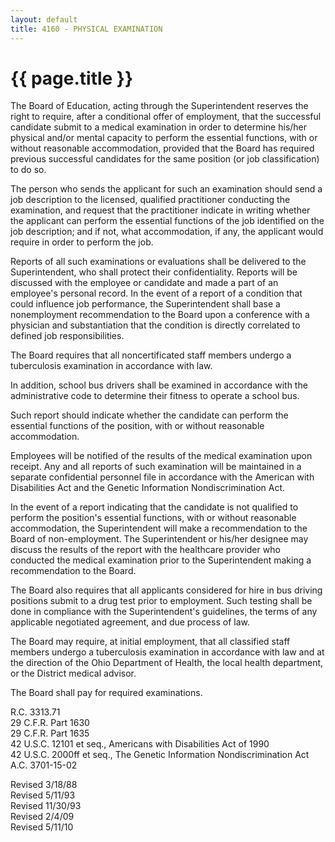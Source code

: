 ```yaml
---
layout: default
title: 4160 - PHYSICAL EXAMINATION
---
```


{{ page.title }}
================

The Board of Education, acting through the Superintendent reserves the
right to require, after a conditional offer of employment, that the
successful candidate submit to a medical examination in order to
determine his/her physical and/or mental capacity to perform the
essential functions, with or without reasonable accommodation, provided
that the Board has required previous successful candidates for the same
position (or job classification) to do so.

The person who sends the applicant for such an examination should send a
job description to the licensed, qualified practitioner conducting the
examination, and request that the practitioner indicate in writing
whether the applicant can perform the essential functions of the job
identified on the job description; and if not, what accommodation, if
any, the applicant would require in order to perform the job.

Reports of all such examinations or evaluations shall be delivered to
the Superintendent, who shall protect their confidentiality. Reports
will be discussed with the employee or candidate and made a part of an
employee's personal record. In the event of a report of a condition that
could influence job performance, the Superintendent shall base a
nonemployment recommendation to the Board upon a conference with a
physician and substantiation that the condition is directly correlated
to defined job responsibilities.

The Board requires that all noncertificated staff members undergo a
tuberculosis examination in accordance with law.

In addition, school bus drivers shall be examined in accordance with the
administrative code to determine their fitness to operate a school bus.

Such report should indicate whether the candidate can perform the
essential functions of the position, with or without reasonable
accommodation.

Employees will be notified of the results of the medical examination
upon receipt. Any and all reports of such examination will be maintained
in a separate confidential personnel file in accordance with the
American with Disabilities Act and the Genetic Information
Nondiscrimination Act.

In the event of a report indicating that the candidate is not qualified
to perform the position's essential functions, with or without
reasonable accommodation, the Superintendent will make a recommendation
to the Board of non-employment. The Superintendent or his/her designee
may discuss the results of the report with the healthcare provider who
conducted the medical examination prior to the Superintendent making a
recommendation to the Board.

The Board also requires that all applicants considered for hire in bus
driving positions submit to a drug test prior to employment. Such
testing shall be done in compliance with the Superintendent's
guidelines, the terms of any applicable negotiated agreement, and due
process of law.

The Board may require, at initial employment, that all classified staff
members undergo a tuberculosis examination in accordance with law and at
the direction of the Ohio Department of Health, the local health
department, or the District medical advisor.

The Board shall pay for required examinations.

R.C. 3313.71\
 29 C.F.R. Part 1630\
 29 C.F.R. Part 1635\
 42 U.S.C. 12101 et seq., Americans with Disabilities Act of 1990\
 42 U.S.C. 2000ff et seq., The Genetic Information Nondiscrimination
Act\
 A.C. 3701-15-02

Revised 3/18/88\
 Revised 5/11/93\
 Revised 11/30/93\
 Revised 2/4/09\
 Revised 5/11/10
